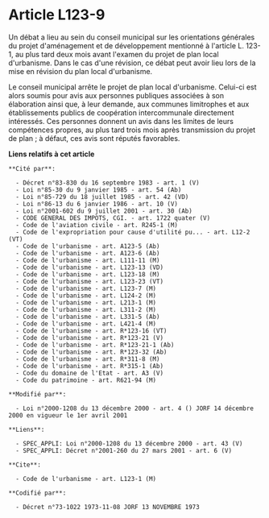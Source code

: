 # Article L123-9

Un débat a lieu au sein du conseil municipal sur les orientations générales du projet d'aménagement et de développement
mentionné à l'article L. 123-1, au plus tard deux mois avant l'examen du projet de plan local d'urbanisme. Dans le cas d'une
révision, ce débat peut avoir lieu lors de la mise en révision du plan local d'urbanisme.

Le conseil municipal arrête le projet de plan local d'urbanisme. Celui-ci est alors soumis pour avis aux personnes publiques
associées à son élaboration ainsi que, à leur demande, aux communes limitrophes et aux établissements publics de coopération
intercommunale directement intéressés. Ces personnes donnent un avis dans les limites de leurs compétences propres, au plus
tard trois mois après transmission du projet de plan ; à défaut, ces avis sont réputés favorables.

**Liens relatifs à cet article**

	**Cité par**:

	  - Décret n°83-830 du 16 septembre 1983 - art. 1 (V)
	  - Loi n°85-30 du 9 janvier 1985 - art. 54 (Ab)
	  - Loi n°85-729 du 18 juillet 1985 - art. 42 (VD)
	  - Loi n°86-13 du 6 janvier 1986 - art. 10 (V)
	  - Loi n°2001-602 du 9 juillet 2001 - art. 30 (Ab)
	  - CODE GENERAL DES IMPOTS, CGI. - art. 1722 quater (V)
	  - Code de l'aviation civile - art. R245-1 (M)
	  - Code de l'expropriation pour cause d'utilité pu... - art. L12-2 (VT)
	  - Code de l'urbanisme - art. A123-5 (Ab)
	  - Code de l'urbanisme - art. A123-6 (Ab)
	  - Code de l'urbanisme - art. L111-11 (M)
	  - Code de l'urbanisme - art. L123-13 (VD)
	  - Code de l'urbanisme - art. L123-18 (M)
	  - Code de l'urbanisme - art. L123-23 (VT)
	  - Code de l'urbanisme - art. L123-7 (M)
	  - Code de l'urbanisme - art. L124-2 (M)
	  - Code de l'urbanisme - art. L213-1 (M)
	  - Code de l'urbanisme - art. L311-2 (M)
	  - Code de l'urbanisme - art. L331-5 (Ab)
	  - Code de l'urbanisme - art. L421-4 (M)
	  - Code de l'urbanisme - art. R*123-16 (VT)
	  - Code de l'urbanisme - art. R*123-21 (V)
	  - Code de l'urbanisme - art. R*123-21-1 (Ab)
	  - Code de l'urbanisme - art. R*123-32 (Ab)
	  - Code de l'urbanisme - art. R*311-8 (M)
	  - Code de l'urbanisme - art. R*315-1 (Ab)
	  - Code du domaine de l'Etat - art. A3 (V)
	  - Code du patrimoine - art. R621-94 (M)

	**Modifié par**:

	  - Loi n°2000-1208 du 13 décembre 2000 - art. 4 () JORF 14 décembre 2000 en vigueur le 1er avril 2001

	**Liens**:

	  - SPEC_APPLI: Loi n°2000-1208 du 13 décembre 2000 - art. 43 (V)
	  - SPEC_APPLI: Décret n°2001-260 du 27 mars 2001 - art. 6 (V)

	**Cite**:

	  - Code de l'urbanisme - art. L123-1 (M)

	**Codifié par**:

	  - Décret n°73-1022 1973-11-08 JORF 13 NOVEMBRE 1973
